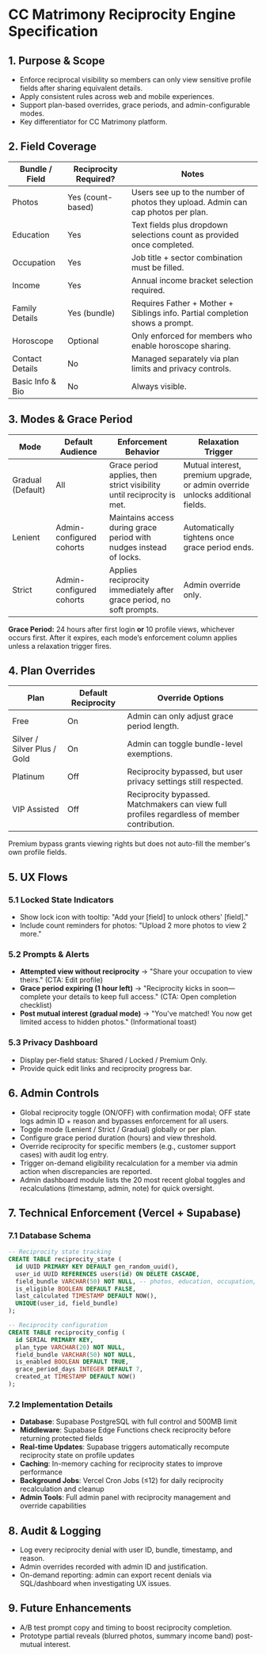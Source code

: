 # CC Matrimony Reciprocity Engine Specification

## 1. Purpose & Scope
- Enforce reciprocal visibility so members can only view sensitive profile fields after sharing equivalent details.
- Apply consistent rules across web and mobile experiences.
- Support plan-based overrides, grace periods, and admin-configurable modes.
- Key differentiator for CC Matrimony platform.

## 2. Field Coverage
| Bundle / Field | Reciprocity Required? | Notes |
|----------------|-----------------------|-------|
| Photos | Yes (count-based) | Users see up to the number of photos they upload. Admin can cap photos per plan. |
| Education | Yes | Text fields plus dropdown selections count as provided once completed. |
| Occupation | Yes | Job title + sector combination must be filled. |
| Income | Yes | Annual income bracket selection required. |
| Family Details | Yes (bundle) | Requires Father + Mother + Siblings info. Partial completion shows a prompt. |
| Horoscope | Optional | Only enforced for members who enable horoscope sharing. |
| Contact Details | No | Managed separately via plan limits and privacy controls. |
| Basic Info & Bio | No | Always visible. |

## 3. Modes & Grace Period
| Mode | Default Audience | Enforcement Behavior | Relaxation Trigger |
|------|------------------|----------------------|--------------------|
| Gradual (Default) | All | Grace period applies, then strict visibility until reciprocity is met. | Mutual interest, premium upgrade, or admin override unlocks additional fields. |
| Lenient | Admin-configured cohorts | Maintains access during grace period with nudges instead of locks. | Automatically tightens once grace period ends. |
| Strict | Admin-configured cohorts | Applies reciprocity immediately after grace period, no soft prompts. | Admin override only. |

**Grace Period:** 24 hours after first login **or** 10 profile views, whichever occurs first. After it expires, each mode’s enforcement column applies unless a relaxation trigger fires.

## 4. Plan Overrides
| Plan | Default Reciprocity | Override Options |
|------|---------------------|------------------|
| Free | On | Admin can only adjust grace period length. |
| Silver / Silver Plus / Gold | On | Admin can toggle bundle-level exemptions. |
| Platinum | Off | Reciprocity bypassed, but user privacy settings still respected. |
| VIP Assisted | Off | Reciprocity bypassed. Matchmakers can view full profiles regardless of member contribution. |

Premium bypass grants viewing rights but does not auto-fill the member's own profile fields.

## 5. UX Flows
### 5.1 Locked State Indicators
- Show lock icon with tooltip: "Add your [field] to unlock others' [field]."
- Include count reminders for photos: "Upload 2 more photos to view 2 more."

### 5.2 Prompts & Alerts
- **Attempted view without reciprocity** → "Share your occupation to view theirs." (CTA: Edit profile)
- **Grace period expiring (1 hour left)** → "Reciprocity kicks in soon—complete your details to keep full access." (CTA: Open completion checklist)
- **Post mutual interest (gradual mode)** → "You've matched! You now get limited access to hidden photos." (Informational toast)

### 5.3 Privacy Dashboard
- Display per-field status: Shared / Locked / Premium Only.
- Provide quick edit links and reciprocity progress bar.

## 6. Admin Controls
- Global reciprocity toggle (ON/OFF) with confirmation modal; OFF state logs admin ID + reason and bypasses enforcement for all users.
- Toggle mode (Lenient / Strict / Gradual) globally or per plan.
- Configure grace period duration (hours) and view threshold.
- Override reciprocity for specific members (e.g., customer support cases) with audit log entry.
- Trigger on-demand eligibility recalculation for a member via admin action when discrepancies are reported.
- Admin dashboard module lists the 20 most recent global toggles and recalculations (timestamp, admin, note) for quick oversight.

## 7. Technical Enforcement (Vercel + Supabase)

### **7.1 Database Schema**
```sql
-- Reciprocity state tracking
CREATE TABLE reciprocity_state (
  id UUID PRIMARY KEY DEFAULT gen_random_uuid(),
  user_id UUID REFERENCES users(id) ON DELETE CASCADE,
  field_bundle VARCHAR(50) NOT NULL, -- photos, education, occupation, income, family
  is_eligible BOOLEAN DEFAULT FALSE,
  last_calculated TIMESTAMP DEFAULT NOW(),
  UNIQUE(user_id, field_bundle)
);

-- Reciprocity configuration
CREATE TABLE reciprocity_config (
  id SERIAL PRIMARY KEY,
  plan_type VARCHAR(20) NOT NULL,
  field_bundle VARCHAR(50) NOT NULL,
  is_enabled BOOLEAN DEFAULT TRUE,
  grace_period_days INTEGER DEFAULT 7,
  created_at TIMESTAMP DEFAULT NOW()
);
```

### **7.2 Implementation Details**
- **Database**: Supabase PostgreSQL with full control and 500MB limit
- **Middleware**: Supabase Edge Functions check reciprocity before returning protected fields
- **Real-time Updates**: Supabase triggers automatically recompute reciprocity state on profile updates
- **Caching**: In-memory caching for reciprocity states to improve performance
- **Background Jobs**: Vercel Cron Jobs (≤12) for daily reciprocity recalculation and cleanup
- **Admin Tools**: Full admin panel with reciprocity management and override capabilities

## 8. Audit & Logging
- Log every reciprocity denial with user ID, bundle, timestamp, and reason.
- Admin overrides recorded with admin ID and justification.
- On-demand reporting: admin can export recent denials via SQL/dashboard when investigating UX issues.

## 9. Future Enhancements
- A/B test prompt copy and timing to boost reciprocity completion.
- Prototype partial reveals (blurred photos, summary income band) post-mutual interest.
